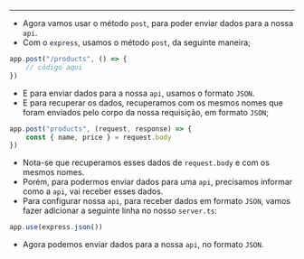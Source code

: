 ___
- Agora vamos usar o método `post`, para poder enviar dados para a nossa `api`.
- Com o `express`, usamos o método `post`, da seguinte maneira;
```ts
app.post("/products", () => {
	// código aqui
})
```
- E para enviar dados para a nossa `api`, usamos o formato `JSON`.
- E para recuperar os dados, recuperamos com os mesmos nomes que foram enviados pelo corpo da nossa requisição, em formato `JSON`;
```ts
app.post("products", (request, response) => {
	const { name, price } = request.body
})
```
- Nota-se que recuperamos esses dados de `request.body` e com os mesmos nomes.
- Porém, para podermos enviar dados para uma `api`, precisamos informar como a `api`, vai receber esses dados.
- Para configurar nossa `api`, para receber dados em formato `JSON`, vamos fazer adicionar a seguinte linha no nosso `server.ts`:
```ts
app.use(express.json())
```
- Agora podemos enviar dados para a nossa `api`, no formato `JSON`.